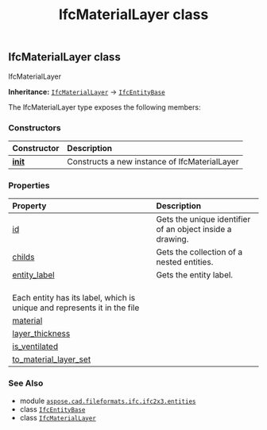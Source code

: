 ﻿---
title: IfcMaterialLayer class
second_title: Aspose.CAD for Python via .NET API References
description: 
type: docs
weight: 3090
url: /python-net/aspose.cad.fileformats.ifc.ifc2x3.entities/ifcmateriallayer/
is_root: false
---

## IfcMaterialLayer class

IfcMaterialLayer



**Inheritance:** [`IfcMaterialLayer`](/cad/python-net/aspose.cad.fileformats.ifc.ifc2x3.entities/ifcmateriallayer) → 
[`IfcEntityBase`](/cad/python-net/aspose.cad.fileformats.ifc/ifcentitybase)



The IfcMaterialLayer type exposes the following members:

### Constructors
| Constructor | Description |
| :- | :- |
| [__init__](/cad/python-net/aspose.cad.fileformats.ifc.ifc2x3.entities/ifcmateriallayer/__init__/#) | Constructs a new instance of IfcMaterialLayer |


### Properties
| Property | Description |
| :- | :- |
| [id](/cad/python-net/aspose.cad.fileformats.ifc.ifc2x3.entities/ifcmateriallayer/id) | Gets the unique identifier of an object inside a drawing. |
| [childs](/cad/python-net/aspose.cad.fileformats.ifc.ifc2x3.entities/ifcmateriallayer/childs) | Gets the collection of a nested entities. |
| [entity_label](/cad/python-net/aspose.cad.fileformats.ifc.ifc2x3.entities/ifcmateriallayer/entity_label) | Gets the entity label.<br/>Each entity has its label, which is unique and represents it in the file |
| [material](/cad/python-net/aspose.cad.fileformats.ifc.ifc2x3.entities/ifcmateriallayer/material) |  |
| [layer_thickness](/cad/python-net/aspose.cad.fileformats.ifc.ifc2x3.entities/ifcmateriallayer/layer_thickness) |  |
| [is_ventilated](/cad/python-net/aspose.cad.fileformats.ifc.ifc2x3.entities/ifcmateriallayer/is_ventilated) |  |
| [to_material_layer_set](/cad/python-net/aspose.cad.fileformats.ifc.ifc2x3.entities/ifcmateriallayer/to_material_layer_set) |  |



### See Also
* module [`aspose.cad.fileformats.ifc.ifc2x3.entities`](..)
* class [`IfcEntityBase`](/cad/python-net/aspose.cad.fileformats.ifc/ifcentitybase)
* class [`IfcMaterialLayer`](/cad/python-net/aspose.cad.fileformats.ifc.ifc2x3.entities/ifcmateriallayer)
